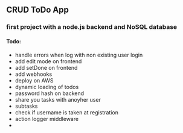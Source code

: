 ## CRUD ToDo App

### first project with a node.js backend and NoSQL database


#### Todo:
- handle errors when log with non existing user login
- add edit mode on frontend
- add setDone on frontend
- add webhooks
- deploy on AWS
- dynamic loading of todos
- password hash on backend
- share you tasks with anoyher user
- subtasks
- check if username is taken at registration
- action logger middleware
- 
